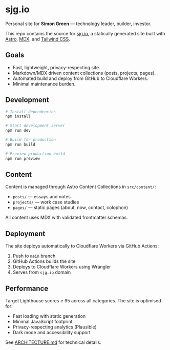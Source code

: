 # sjg.io

Personal site for **Simon Green** — technology leader, builder, investor.

This repo contains the source for [sjg.io](https://sjg.io), a statically
generated site built with [Astro](https://astro.build), [MDX](https://mdxjs.com),
and [Tailwind CSS](https://tailwindcss.com).

## Goals
- Fast, lightweight, privacy-respecting site.
- Markdown/MDX driven content collections (posts, projects, pages).
- Automated build and deploy from GitHub to Cloudflare Workers.
- Minimal maintenance burden.

## Development

```bash
# Install dependencies
npm install

# Start development server
npm run dev

# Build for production
npm run build

# Preview production build
npm run preview
```

## Content

Content is managed through Astro Content Collections in `src/content/`:

- `posts/` — essays and notes
- `projects/` — work case studies
- `pages/` — static pages (about, now, contact, colophon)

All content uses MDX with validated frontmatter schemas.

## Deployment

The site deploys automatically to Cloudflare Workers via GitHub Actions:

1. Push to `main` branch
2. GitHub Actions builds the site
3. Deploys to Cloudflare Workers using Wrangler
4. Serves from `sjg.io` domain

## Performance

Target Lighthouse scores ≥ 95 across all categories. The site is optimised for:
- Fast loading with static generation
- Minimal JavaScript footprint
- Privacy-respecting analytics (Plausible)
- Dark mode and accessibility support

See [ARCHITECTURE.md](./ARCHITECTURE.md) for technical details.
